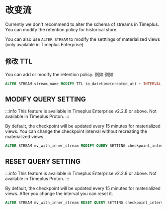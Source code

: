 # 改变流

Currently we don't recommend to alter the schema of streams in Timeplus. You can modify the retention policy for historical store.

You can also use `ALTER STREAM` to modify the setttings of materialized views (only available in Timeplus Enterprise).

## 修改 TTL

You can add or modify the retention policy. 例如 例如

```sql
ALTER STREAM stream_name MODIFY TTL to_datetime(created_at) + INTERVAL 48 HOUR
```

## MODIFY QUERY SETTING

:::info
This feature is available in Timeplus Enterprise v2.2.8 or above. Not available in Timeplus Proton.
:::

By default, the checkpoint will be updated every 15 minutes for materialized views. You can change the checkpoint interval without recreating the materialized views.

```sql
ALTER STREAM mv_with_inner_stream MODIFY QUERY SETTING checkpoint_interval=600
```

## RESET QUERY SETTING

:::info
This feature is available in Timeplus Enterprise v2.2.8 or above. Not available in Timeplus Proton.
:::

By default, the checkpoint will be updated every 15 minutes for materialized views. After you change the interval you can reset it.

```sql
ALTER STREAM mv_with_inner_stream RESET QUERY SETTING checkpoint_interval
```
